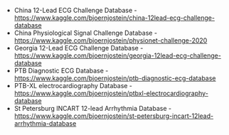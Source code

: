 - China 12-Lead ECG Challenge Database - https://www.kaggle.com/bjoernjostein/china-12lead-ecg-challenge-database
- China Physiological Signal Challenge Database - https://www.kaggle.com/bjoernjostein/physionet-challenge-2020
- Georgia 12-Lead ECG Challenge Database - https://www.kaggle.com/bjoernjostein/georgia-12lead-ecg-challenge-database
- PTB Diagnostic ECG Database - https://www.kaggle.com/bjoernjostein/ptb-diagnostic-ecg-database
- PTB-XL electrocardiography Database - https://www.kaggle.com/bjoernjostein/ptbxl-electrocardiography-database
- St Petersburg INCART 12-lead Arrhythmia Database - https://www.kaggle.com/bjoernjostein/st-petersburg-incart-12lead-arrhythmia-database
